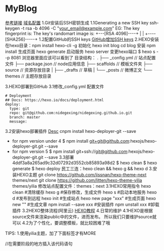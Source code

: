 # MyBlog
[参考链接](https://www.cnblogs.com/wumz/p/8030244.html)
[域名配置](https://blog.csdn.net/simba1949/article/details/79252352)
1.Git安装后SSH密钥生成
1.1Generating a new SSH key
ssh-keygen -t rsa -b 4096 -C "your_email@example.com"
EG:
The key fingerprint is:
The key's randomart image is:
+---[RSA 4096]----+
|                 |
+----[SHA256]-----+
1.2配置GitHub的SSH keys
[GitHub增加SSH keys](https://git-scm.com/book/zh/v2/GitHub-%E8%B4%A6%E6%88%B7%E7%9A%84%E5%88%9B%E5%BB%BA%E5%92%8C%E9%85%8D%E7%BD%AE)
2.HEXO安装
在hexo目录：npm install hexo-cli -g
初始化
hexo init blog
cd blog
安装
npm install
生成页面
hexo generate
启动服务
hexo server
变更hexo端口
$ hexo s --p 8081
浏览器里面应该可以看到了
目录结构：
.
├── _config.yml		// 站点配置文件
├── package.json	// node应用信息
├── scaffolds		// 模板文件夹
├── source			// 资源存放目录
|   ├── _drafts		// 草稿
|   └── _posts		// 微博正文
└── themes			// 主题存放目录

3.HEXO部署到GitHub
3.1修改_config.yml 配置文件
```
# Deployment
## Docs: https://hexo.io/docs/deployment.html
deploy:
  type: git
  repo: git@github.com:nidegexing/nidegexing.github.io.git
  branch: master
  message:
```
3.2安装hexo部署插件
[Desc](https://github.com/hexojs/hexo-deployer-git)
cnpm install hexo-deployer-git --save
- for npm version under 4
$ npm install git+git@github.com:hexojs/hexo-deployer-git.git --save
- for npm version 5
$ npm install git+ssh://git@github.com:hexojs/hexo-deployer-git.git --save
3.3部署 4ddf3a8a265ad9c32d07292d3552cb85893a98d2
$ hexo clean
$ hexo generate
$ hexo deploy
民工三连：hexo clean && hexo g && hexo d
3.安装HEXO主题
git clone https://github.com/iissnan/hexo-theme-next themes/next
git clone https://github.com/litten/hexo-theme-yilia themes/yilia
修改站点配置文件：themes：next
3.1HEXO常用指令
hexo clean #清除缓存
hexo g  #保存修改，生成文件
hexo s  #启动本地服务
hexo d  #发布到远程
hexo init #生成站点
hexo new page "xxx" #生成页面
hexo new "" #生成文章
npm install --save xxx  #安装插件
npm unstall xxx #卸载插件
3.2HEXO整体流程(阿里云)
[HEXO教程](https://www.cnblogs.com/visugar/p/6821777.html)
4.日常的维护
4.1HEXO是根据source文件来渲染public中的文件，进而发布。
所以我们只要维护source就可以
4.2为了个性化，要调整模板，就比较困难了哦

TIPS:
1.使用yilia主题，加了下面标签才有MORE
<!--more--> //在需要阶段的地方插入该代码语句

